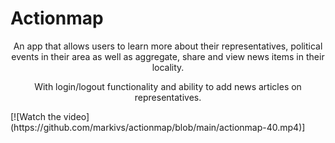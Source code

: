 # Actionmap

<div style="text-align: center;">

An app that allows users to learn more about their representatives,
political events in their area as well as aggregate, share and view news items in their locality.

With login/logout functionality and ability to add news articles on representatives.

</div>
[![Watch the video](https://github.com/markivs/actionmap/blob/main/actionmap-40.mp4)]
